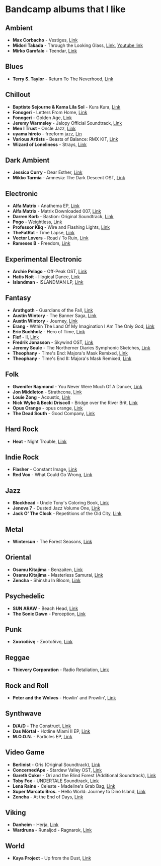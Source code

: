 Bandcamp albums that I like
===========================

Ambient	
-------

  * **Max Corbacho** - Vestiges, [Link](https://maxcorbacho.bandcamp.com/album/vestiges)
  * **Midori Takada** - Through the Looking Glass, [Link](https://wrwtfww.com/album/through-the-looking-glass), [Youtube link](https://www.youtube.com/watch?v=eGjHJOnmDZA)
  * **Mirko Garofalo** - Teendar, [Link](https://mirkogarofalo.bandcamp.com/album/teendar)

Blues
-----

  * **Terry S. Taylor** - Return To The Neverhood, [Link](https://danielamosboots.bandcamp.com/album/return-to-the-neverhood)

Chillout
--------

  * **Baptiste Sejourne & Kama Lila Sol** - Kura Kura, [Link](https://numalove.bandcamp.com/album/kura-kura)
  * **Fonogeri** - Letters From Home, [Link](https://fonogeri.bandcamp.com/album/letters-from-home)
  * **Fonogeri** - Golden Age, [Link](https://fonogeri.bandcamp.com/album/golden-age)
  * **Jeremy Warmsley** - Jalopy Official Soundtrack, [Link](https://jeremywarmsley.bandcamp.com/album/jalopy-official-soundtrack)
  * **Men I Trust** - Oncle Jazz, [Link](https://menitrust.bandcamp.com/album/oncle-jazz)
  * **uyama hiroto** - freeform jazz, [Lin](https://rophrecordings.bandcamp.com/album/freeform-jazz)
  * **Various Artists** - Beasts of Balance: RMX KIT, [Link](http://music.disasterpeace.com/album/beasts-of-balance-rmx-kit)
  * **Wizard of Loneliness** - Strays, [Link](https://halcyontapes.bandcamp.com/album/strays)

Dark Ambient
------------

  * **Jessica Curry** - Dear Esther, [Link](https://jessicacurry.bandcamp.com/album/dear-esther)
  * **Mikko Tarmia** - Amnesia: The Dark Descent OST, [Link](https://mikkotarmia.bandcamp.com/album/amnesia-the-dark-descent-ost)

Electronic
----------

  * **Alfa Matrix** - Anathema EP, [Link](https://alfamatrix.bandcamp.com/album/anathema-ep)
  * **Alfa Matrix** - Matrix Downloaded 007, [Link](https://alfamatrix.bandcamp.com/album/matrix-downloaded-007)
  * **Darren Korb** - Bastion: Original Soundtrack, [Link](https://supergiantgames.bandcamp.com/album/bastion-original-soundtrack)
  * **Pogo** - Weightless, [Link](https://pogomix.bandcamp.com/album/weightless)
  * **Professor Kliq** - Wire and Flashing Lights, [Link](https://professorkliq.bandcamp.com/album/wire-and-flashing-lights)
  * **TheFatRat** - Time Lapse, [Link](https://thefatrat.bandcamp.com/track/time-lapse)
  * **Vector Lovers** - Road / To Ruin, [Link](https://vectorlovers.bandcamp.com/album/road-to-ruin)
  * **Rameses B** - Freedom, [Link](https://ramesesb.bandcamp.com/album/freedom)

Experimental Electronic
-----------------------

  * **Archie Pelago** - Off-Peak OST, [Link](https://archiepelago.bandcamp.com/album/off-peak-ost)
  * **Hatis Noit** - Illogical Dance, [Link](https://hatisnoit.bandcamp.com/album/illogical-dance)
  * **Islandman** - ISLANDMAN LP, [Link](https://islandman.bandcamp.com/album/islandman-lp)

Fantasy
-------

  * **Arathgoth** - Guardians of the Fall, [Link](https://arathgoth.bandcamp.com/album/guardians-of-the-fall)
  * **Austin Wintory** - The Banner Saga, [Link](https://austinwintory.bandcamp.com/album/the-banner-saga)
  * **Austin Wintory** - Journey, [Link](https://austinwintory.bandcamp.com/album/journey)
  * **Erang** - Within The Land Of My Imagination I Am The Only God, [Link](https://erang.bandcamp.com/album/within-the-land-of-my-imagination-i-am-the-only-god)
  * **Eric Buchholz** - Hero of Time, [Link](https://ericbuchholz.bandcamp.com/album/hero-of-time-music-from-the-legend-of-zelda-ocarina-of-time)
  * **Fief** - II, [Link](https://fief.bandcamp.com/album/ii)
  * **Fredrik Jonasson** - Skywind OST, [Link](https://jonassonfredrik.bandcamp.com/album/skywind-ost-fredrik-jonasson)
  * **Jeremy Soule** - The Northerner Diaries Symphonic Sketches, [Link](https://jeremysoule.bandcamp.com/album/the-northerner-diaries-symphonic-sketches)
  * **Theophany** - Time's End: Majora's Mask Remixed, [Link](https://theophany-rmx.bandcamp.com/album/times-end-majoras-mask-remixed)
  * **Theophany** - Time's End II: Majora's Mask Remixed, [Link](https://theophany-rmx.bandcamp.com/album/times-end-ii-majoras-mask-remixed)

Folk
----

  * **Gwenifer Raymond** - You Never Were Much Of A Dancer, [Link](https://tompkinssquare.bandcamp.com/album/you-never-were-much-of-a-dancer)
  * **Jon Middleton** - Strathcona, [Link](https://jonmiddleton.bandcamp.com/album/strathcona)
  * **Louie Zong** - Acoustic, [Link](https://louiezong.bandcamp.com/album/acoustic)
  * **Nick Wyke & Becki Driscoll** - Bridge over the River Brit, [Link](https://nickwykeandbeckidriscoll.bandcamp.com/album/bridge-over-the-river-brit)
  * **Opus Orange** - opus orange, [Link](https://opusorange.bandcamp.com/album/opus-orange)
  * **The Dead South** - Good Company, [Link](https://thedeadsouth.bandcamp.com/album/good-company)


Hard Rock
---------

 * **Heat** - Night Trouble, [Link](https://heatbandofficial.bandcamp.com/album/night-trouble)

Indie Rock
----------

* **Flasher** - Constant Image, [Link](https://flasherdc.bandcamp.com/album/constant-image)
* **Red Vox** - What Could Go Wrong, [Link](https://vine.bandcamp.com/album/what-could-go-wrong)

Jazz
----

  * **Blockhead** - Uncle Tony's Coloring Book, [Link](https://blockheadnyc.bandcamp.com/album/uncle-tonys-coloring-book-2)
  * **Jenova 7** - Dusted Jazz Volume One, [Link](http://jenova7.com/album/dusted-jazz-volume-one)
  * **Jack O' The Clock** - Repetitions of the Old City, [Link](https://jackotheclock.bandcamp.com/album/repetitions-of-the-old-city-ii)

Metal
-----

  * **Wintersun** - The Forest Seasons, [Link](https://wintersun.bandcamp.com/album/the-forest-seasons)

Oriental
--------

  * **Osamu Kitajima** - Benzaiten, [Link](https://merlinsnoserecords.bandcamp.com/album/benzaiten)
  * **Osamu Kitajima** - Masterless Samurai, [Link](https://merlinsnoserecords.bandcamp.com/album/masterless-samurai)
  * **Zencha** - Shinshu In Bloom, [Link](https://zencha.bandcamp.com/album/shinshu-in-bloom)

Psychedelic
-----------

  * **SUN ARAW** - Beach Head, [Link](https://sunaraw.bandcamp.com/album/beach-head)
  * **The Sonic Dawn** - Perception, [Link](https://thesonicdawn.bandcamp.com/album/perception)

Punk
----

  * **Σκοτοδίνη** - Σκοτοδίνη, [Link](https://skotodini.bandcamp.com/album/--2)

Reggae
------

  * **Thievery Corporation** - Radio Retaliation, [Link](https://thieverycorporation.bandcamp.com/album/radio-retaliation)

Rock and Roll
-------------

  * **Peter and the Wolves** - Howlin' and Prowlin', [Link](https://peterandthewolvesband.bandcamp.com/album/howlin-and-prowlin)

Synthwave
---------

  * **D/A/D** - The Construct, [Link](https://dadmusic.bandcamp.com/)
  * **Das Mörtal** - Hotline Miami II EP, [Link](https://dasmortal.bandcamp.com/album/hotline-miami-ii-ep)
  * **M.O.O.N.** - Particles EP, [Link](https://music.musicofthemoon.com/album/particles-ep)

Video Game
----------

  * **Berlinist** - Gris (Original Soundtrack), [Link](https://berlinistband.bandcamp.com/album/gris-original-soundtrack)
  * **ConcernedApe** - Stardew Valley OST, [Link](https://concernedape.bandcamp.com/album/stardew-valley-ost)
  * **Gareth Coker** - Ori and the Blind Forest (Additional Soundtrack), [Link](https://garethcoker.bandcamp.com/album/ori-and-the-blind-forest-additional-soundtrack)
  * **Toby Fox** - UNDERTALE Soundtrack, [Link](https://tobyfox.bandcamp.com/album/undertale-soundtrack)
  * **Lena Raine** - Celeste - Madeline's Grab Bag, [Link](https://radicaldreamland.bandcamp.com/album/celeste-madelines-grab-bag)
  * **Super Marcato Bros.** - Hello World: Journey to Dino Island, [Link](https://supermarcatobros.bandcamp.com/album/hello-world-journey-to-dino-island)
  * **Zencha** - At the End of Days, [Link](https://zencha.bandcamp.com/album/at-the-end-of-days-2)

Viking
------

  * **Danheim** - Herja, [Link](https://danheim.bandcamp.com/album/herja)
  * **Wardruna** - Runaljod - Ragnarok, [Link](https://wardruna.bandcamp.com/album/runaljod-ragnarok)

World
-----

  * **Kaya Project** - Up from the Dust, [Link](https://sebtaylor.bandcamp.com/album/up-from-the-dust)
